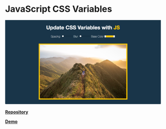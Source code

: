 # JavaScript CSS Variables
[![Foo](https://raw.githubusercontent.com/pamelazoe/JS30/03-cssvarjs/cssvar.png)](https://js30-cssvariables.netlify.com/)

**[Repository](https://github.com/pamelazoe/JS30/tree/03-cssvarjs/03%20-%20CSS%20Variables)**

**[Demo](https://js30-cssvariables.netlify.com/)**
